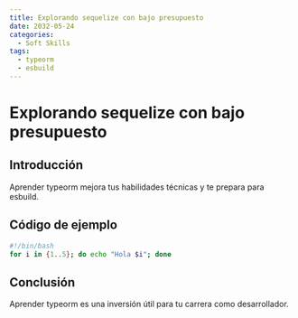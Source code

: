 ```yaml
---
title: Explorando sequelize con bajo presupuesto
date: 2032-05-24
categories:
  - Soft Skills
tags:
  - typeorm
  - esbuild
---
```


# Explorando sequelize con bajo presupuesto

## Introducción

Aprender typeorm mejora tus habilidades técnicas y te prepara para esbuild.

## Código de ejemplo

```bash
#!/bin/bash
for i in {1..5}; do echo "Hola $i"; done
```

## Conclusión

Aprender typeorm es una inversión útil para tu carrera como desarrollador.
